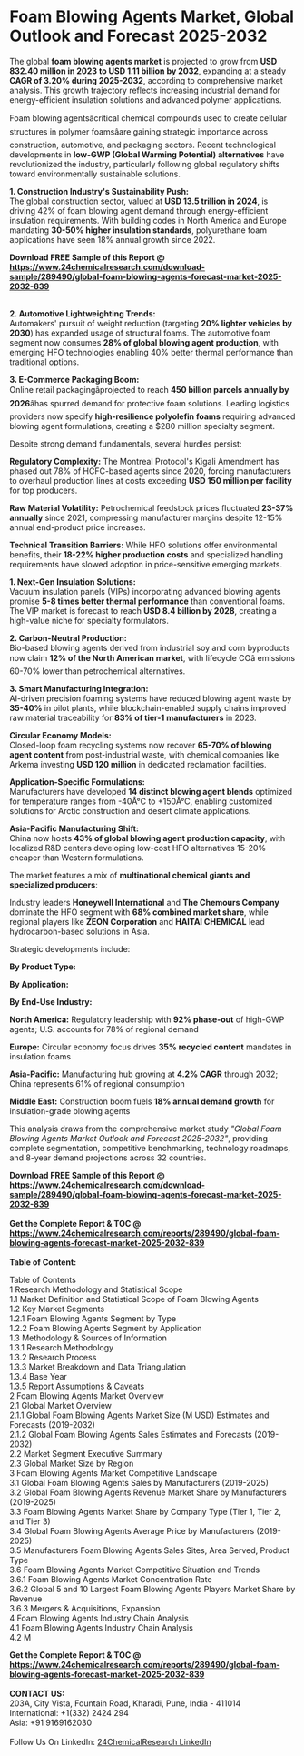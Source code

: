 <h1>Foam Blowing Agents Market, Global Outlook and Forecast 2025-2032</h1><p>The global <strong>foam blowing agents market</strong> is projected to grow from <strong>USD 832.40 million in 2023 to USD 1.11 billion by 2032</strong>, expanding at a steady <strong>CAGR of 3.20% during 2025-2032</strong>, according to comprehensive market analysis. This growth trajectory reflects increasing industrial demand for energy-efficient insulation solutions and advanced polymer applications.</p><p>Foam blowing agentsâcritical chemical compounds used to create cellular structures in polymer foamsâare gaining strategic importance across construction, automotive, and packaging sectors. Recent technological developments in <strong>low-GWP (Global Warming Potential) alternatives</strong> have revolutionized the industry, particularly following global regulatory shifts toward environmentally sustainable solutions.</p><p><strong>1. Construction Industry's Sustainability Push:</strong><br>
The global construction sector, valued at <strong>USD 13.5 trillion in 2024</strong>, is driving 42% of foam blowing agent demand through energy-efficient insulation requirements. With building codes in North America and Europe mandating <strong>30-50% higher insulation standards</strong>, polyurethane foam applications have seen 18% annual growth since 2022.</p><div><b>Download FREE Sample of this Report @ 
            <a href="https://www.24chemicalresearch.com/download-sample/289490/global-foam-blowing-agents-forecast-market-2025-2032-839">
            https://www.24chemicalresearch.com/download-sample/289490/global-foam-blowing-agents-forecast-market-2025-2032-839</a></b></div><br><p><strong>2. Automotive Lightweighting Trends:</strong><br>
Automakers' pursuit of weight reduction (targeting <strong>20% lighter vehicles by 2030</strong>) has expanded usage of structural foams. The automotive foam segment now consumes <strong>28% of global blowing agent production</strong>, with emerging HFO technologies enabling 40% better thermal performance than traditional options.</p><p><strong>3. E-Commerce Packaging Boom:</strong><br>
Online retail packagingâprojected to reach <strong>450 billion parcels annually by 2026</strong>âhas spurred demand for protective foam solutions. Leading logistics providers now specify <strong>high-resilience polyolefin foams</strong> requiring advanced blowing agent formulations, creating a $280 million specialty segment.</p><p>Despite strong demand fundamentals, several hurdles persist:</p><p><strong>Regulatory Complexity:</strong> The Montreal Protocol's Kigali Amendment has phased out 78% of HCFC-based agents since 2020, forcing manufacturers to overhaul production lines at costs exceeding <strong>USD 150 million per facility</strong> for top producers.</p><p><strong>Raw Material Volatility:</strong> Petrochemical feedstock prices fluctuated <strong>23-37% annually</strong> since 2021, compressing manufacturer margins despite 12-15% annual end-product price increases.</p><p><strong>Technical Transition Barriers:</strong> While HFO solutions offer environmental benefits, their <strong>18-22% higher production costs</strong> and specialized handling requirements have slowed adoption in price-sensitive emerging markets.</p><p><strong>1. Next-Gen Insulation Solutions:</strong><br>
Vacuum insulation panels (VIPs) incorporating advanced blowing agents promise <strong>5-8 times better thermal performance</strong> than conventional foams. The VIP market is forecast to reach <strong>USD 8.4 billion by 2028</strong>, creating a high-value niche for specialty formulators.</p><p><strong>2. Carbon-Neutral Production:</strong><br>
Bio-based blowing agents derived from industrial soy and corn byproducts now claim <strong>12% of the North American market</strong>, with lifecycle COâ emissions 60-70% lower than petrochemical alternatives.</p><p><strong>3. Smart Manufacturing Integration:</strong><br>
AI-driven precision foaming systems have reduced blowing agent waste by <strong>35-40%</strong> in pilot plants, while blockchain-enabled supply chains improved raw material traceability for <strong>83% of tier-1 manufacturers</strong> in 2023.</p><p><strong>Circular Economy Models:</strong><br>
	Closed-loop foam recycling systems now recover <strong>65-70% of blowing agent content</strong> from post-industrial waste, with chemical companies like Arkema investing <strong>USD 120 million</strong> in dedicated reclamation facilities.</p><p><strong>Application-Specific Formulations:</strong><br>
	Manufacturers have developed <strong>14 distinct blowing agent blends</strong> optimized for temperature ranges from -40Â°C to +150Â°C, enabling customized solutions for Arctic construction and desert climate applications.</p><p><strong>Asia-Pacific Manufacturing Shift:</strong><br>
	China now hosts <strong>43% of global blowing agent production capacity</strong>, with localized R&amp;D centers developing low-cost HFO alternatives 15-20% cheaper than Western formulations.</p><p>The market features a mix of <strong>multinational chemical giants and specialized producers</strong>:</p><p>Industry leaders <strong>Honeywell International</strong> and <strong>The Chemours Company</strong> dominate the HFO segment with <strong>68% combined market share</strong>, while regional players like <strong>ZEON Corporation</strong> and <strong>HAITAI CHEMICAL</strong> lead hydrocarbon-based solutions in Asia.</p><p>Strategic developments include:</p><p><strong>By Product Type:</strong></p><p><strong>By Application:</strong></p><p><strong>By End-Use Industry:</strong></p><p><strong>North America:</strong> Regulatory leadership with <strong>92% phase-out</strong> of high-GWP agents; U.S. accounts for 78% of regional demand</p><p><strong>Europe:</strong> Circular economy focus drives <strong>35% recycled content</strong> mandates in insulation foams</p><p><strong>Asia-Pacific:</strong> Manufacturing hub growing at <strong>4.2% CAGR</strong> through 2032; China represents 61% of regional consumption</p><p><strong>Middle East:</strong> Construction boom fuels <strong>18% annual demand growth</strong> for insulation-grade blowing agents</p><p>This analysis draws from the comprehensive market study <em>"Global Foam Blowing Agents Market Outlook and Forecast 2025-2032"</em>, providing complete segmentation, competitive benchmarking, technology roadmaps, and 8-year demand projections across 32 countries.</p><div><b>Download FREE Sample of this Report @ 
            <a href="https://www.24chemicalresearch.com/download-sample/289490/global-foam-blowing-agents-forecast-market-2025-2032-839">
            https://www.24chemicalresearch.com/download-sample/289490/global-foam-blowing-agents-forecast-market-2025-2032-839</a></b></div><br><div><b>Get the Complete Report & TOC @ 
            <a href="https://www.24chemicalresearch.com/reports/289490/global-foam-blowing-agents-forecast-market-2025-2032-839">
            https://www.24chemicalresearch.com/reports/289490/global-foam-blowing-agents-forecast-market-2025-2032-839</a></b></div><br>
            <b>Table of Content:</b><p>Table of Contents<br />
1 Research Methodology and Statistical Scope<br />
1.1 Market Definition and Statistical Scope of Foam Blowing Agents<br />
1.2 Key Market Segments<br />
1.2.1 Foam Blowing Agents Segment by Type<br />
1.2.2 Foam Blowing Agents Segment by Application<br />
1.3 Methodology & Sources of Information<br />
1.3.1 Research Methodology<br />
1.3.2 Research Process<br />
1.3.3 Market Breakdown and Data Triangulation<br />
1.3.4 Base Year<br />
1.3.5 Report Assumptions & Caveats<br />
2 Foam Blowing Agents Market Overview<br />
2.1 Global Market Overview<br />
2.1.1 Global Foam Blowing Agents Market Size (M USD) Estimates and Forecasts (2019-2032)<br />
2.1.2 Global Foam Blowing Agents Sales Estimates and Forecasts (2019-2032)<br />
2.2 Market Segment Executive Summary<br />
2.3 Global Market Size by Region<br />
3 Foam Blowing Agents Market Competitive Landscape<br />
3.1 Global Foam Blowing Agents Sales by Manufacturers (2019-2025)<br />
3.2 Global Foam Blowing Agents Revenue Market Share by Manufacturers (2019-2025)<br />
3.3 Foam Blowing Agents Market Share by Company Type (Tier 1, Tier 2, and Tier 3)<br />
3.4 Global Foam Blowing Agents Average Price by Manufacturers (2019-2025)<br />
3.5 Manufacturers Foam Blowing Agents Sales Sites, Area Served, Product Type<br />
3.6 Foam Blowing Agents Market Competitive Situation and Trends<br />
3.6.1 Foam Blowing Agents Market Concentration Rate<br />
3.6.2 Global 5 and 10 Largest Foam Blowing Agents Players Market Share by Revenue<br />
3.6.3 Mergers & Acquisitions, Expansion<br />
4 Foam Blowing Agents Industry Chain Analysis<br />
4.1 Foam Blowing Agents Industry Chain Analysis<br />
4.2 M</p><div><b>Get the Complete Report & TOC @ 
            <a href="https://www.24chemicalresearch.com/reports/289490/global-foam-blowing-agents-forecast-market-2025-2032-839">
            https://www.24chemicalresearch.com/reports/289490/global-foam-blowing-agents-forecast-market-2025-2032-839</a></b></div><br><b>CONTACT US:</b><br>
            203A, City Vista, Fountain Road, Kharadi, Pune, India - 411014<br>
            International: +1(332) 2424 294<br>
            Asia: +91 9169162030 <br><br>
            Follow Us On LinkedIn: <a href="https://www.linkedin.com/company/24chemicalresearch/">24ChemicalResearch LinkedIn</a>